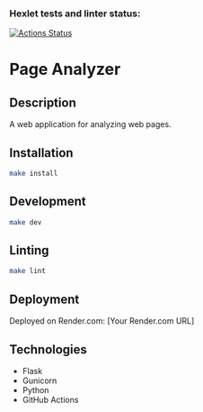 ### Hexlet tests and linter status:
[![Actions Status](https://github.com/erzhan12/python-project-83/actions/workflows/hexlet-check.yml/badge.svg)](https://github.com/erzhan12/python-project-83/actions)

# Page Analyzer

## Description
A web application for analyzing web pages.

## Installation
```bash
make install
```

## Development
```bash
make dev
```

## Linting
```bash
make lint
```

## Deployment
Deployed on Render.com: [Your Render.com URL]

## Technologies
- Flask
- Gunicorn
- Python
- GitHub Actions